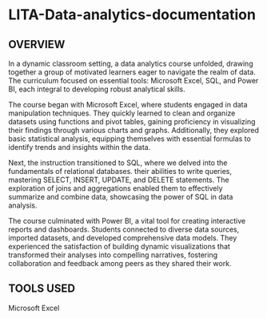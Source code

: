 # LITA-Data-analytics-documentation
## OVERVIEW
In a dynamic classroom setting, a data analytics course unfolded, drawing together a group of motivated learners eager to navigate the realm of data. The curriculum focused on essential tools: Microsoft Excel, SQL, and Power BI, each integral to developing robust analytical skills.

The course began with Microsoft Excel, where students engaged in data manipulation techniques. They quickly learned to clean and organize datasets using functions and pivot tables, gaining proficiency in visualizing their findings through various charts and graphs. Additionally, they explored basic statistical analysis, equipping themselves with essential formulas to identify trends and insights within the data.

Next, the instruction transitioned to SQL, where we delved into the fundamentals of relational databases.  their abilities to write queries, mastering SELECT, INSERT, UPDATE, and DELETE statements. The exploration of joins and aggregations enabled them to effectively summarize and combine data, showcasing the power of SQL in data analysis.

The course culminated with Power BI, a vital tool for creating interactive reports and dashboards. Students connected to diverse data sources, imported datasets, and developed comprehensive data models. They experienced the satisfaction of building dynamic visualizations that transformed their analyses into compelling narratives, fostering collaboration and feedback among peers as they shared their work.

## TOOLS USED
Microsoft Excel

